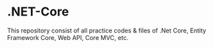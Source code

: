 # .NET-Core
This repository consist of all practice codes &amp; files of .Net Core, Entity Framework Core, Web API, Core MVC, etc.
